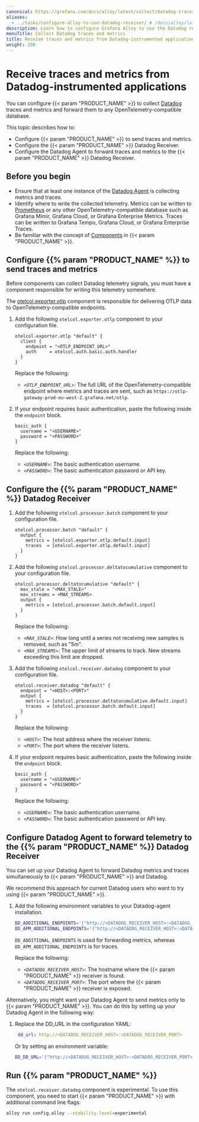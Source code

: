 ```yaml
---
canonical: https://grafana.com/docs/alloy/latest/collect/datadog-traces-metrics/
aliases:
  - ../tasks/configure-alloy-to-use-datadog-receiver/ # /docs/alloy/latest/tasks/configure-alloy-to-use-datadog-receiver/
description: Learn how to configure Grafana Alloy to use the Datadog receiver
menuTitle: Collect Datadog traces and metrics
title: Receive traces and metrics from Datadog-instrumented applications
weight: 200
---
```


# Receive traces and metrics from Datadog-instrumented applications

You can configure {{< param "PRODUCT_NAME" >}} to collect [Datadog][] traces and metrics and forward them to any OpenTelemetry-compatible database.

This topic describes how to:

* Configure {{< param "PRODUCT_NAME" >}} to send traces and metrics.
* Configure the {{< param "PRODUCT_NAME" >}} Datadog Receiver.
* Configure the Datadog Agent to forward traces and metrics to the {{< param "PRODUCT_NAME" >}} Datadog Receiver.

## Before you begin

* Ensure that at least one instance of the [Datadog Agent][] is collecting metrics and traces.
* Identify where to write the collected telemetry.
  Metrics can be written to [Prometheus][] or any other OpenTelemetry-compatible database such as Grafana Mimir, Grafana Cloud, or Grafana Enterprise Metrics.
  Traces can be written to Grafana Tempo, Grafana Cloud, or Grafana Enterprise Traces.
* Be familiar with the concept of [Components][] in {{< param "PRODUCT_NAME" >}}.

## Configure {{% param "PRODUCT_NAME" %}} to send traces and metrics

Before components can collect Datadog telemetry signals, you must have a component responsible for writing this telemetry somewhere.

The [otelcol.exporter.otlp][] component is responsible for delivering OTLP data to OpenTelemetry-compatible endpoints.

1. Add the following `otelcol.exporter.otlp` component to your configuration file.

   ```alloy
   otelcol.exporter.otlp "default" {
     client {
       endpoint = "<OTLP_ENDPOINT_URL>"
       auth     = otelcol.auth.basic.auth.handler
     }
   }
   ```

   Replace the following:

   * _`<OTLP_ENDPOINT_URL>`_: The full URL of the OpenTelemetry-compatible endpoint where metrics and traces are sent, such as `https://otlp-gateway-prod-eu-west-2.grafana.net/otlp`.

1. If your endpoint requires basic authentication, paste the following inside the `endpoint` block.

   ```alloy
   basic_auth {
     username = "<USERNAME>"
     password = "<PASSWORD>"
   }
   ```

   Replace the following:

   * _`<USERNAME>`_: The basic authentication username.
   * _`<PASSWORD>`_: The basic authentication password or API key.

## Configure the {{% param "PRODUCT_NAME" %}} Datadog Receiver

1. Add the following `otelcol.processor.batch` component to your configuration file.

   ```alloy
   otelcol.processor.batch "default" {
     output {
       metrics = [otelcol.exporter.otlp.default.input]
       traces  = [otelcol.exporter.otlp.default.input]
     }
   }
   ```

1. Add the following `otelcol.processor.deltatocumulative` component to your configuration file.

   ```alloy
   otelcol.processor.deltatocumulative "default" {
     max_stale = "<MAX_STALE>"
     max_streams = <MAX_STREAMS>
     output {
       metrics = [otelcol.processor.batch.default.input]
     }
   }
   ```

   Replace the following:

   * _`<MAX_STALE>`_: How long until a series not receiving new samples is removed, such as "5m".
   * _`<MAX_STREAMS>`_: The upper limit of streams to track. New streams exceeding this limit are dropped.

1. Add the following `otelcol.receiver.datadog` component to your configuration file.

   ```alloy
   otelcol.receiver.datadog "default" {
     endpoint = "<HOST>:<PORT>"
     output {
       metrics = [otelcol.processor.deltatocumulative.default.input]
       traces  = [otelcol.processor.batch.default.input]
     }
   }
   ```

    Replace the following:

    * _`<HOST>`_: The host address where the receiver listens.
    * _`<PORT>`_: The port where the receiver listens.

1. If your endpoint requires basic authentication, paste the following inside the `endpoint` block.

   ```alloy
   basic_auth {
     username = "<USERNAME>"
     password = "<PASSWORD>"
   }
   ```

    Replace the following:

    * _`<USERNAME>`_: The basic authentication username.
    * _`<PASSWORD>`_: The basic authentication password or API key.

## Configure Datadog Agent to forward telemetry to the {{% param "PRODUCT_NAME" %}} Datadog Receiver

You can set up your Datadog Agent to forward Datadog metrics and traces simultaneously to {{< param "PRODUCT_NAME" >}} and Datadog.

We recommend this approach for current Datadog users who want to try using {{< param "PRODUCT_NAME" >}}.

1. Add the following environment variables to your Datadog-agent installation.

   ```bash
   DD_ADDITIONAL_ENDPOINTS='{"http://<DATADOG_RECEIVER_HOST>:<DATADOG_RECEIVER_PORT>": ["datadog-receiver"]}'
   DD_APM_ADDITIONAL_ENDPOINTS='{"http://<DATADOG_RECEIVER_HOST>:<DATADOG_RECEIVER_PORT>": ["datadog-receiver"]}'
   ```

   `DD_ADDITIONAL_ENDPOINTS` is used for forwarding metrics, whereas `DD_APM_ADDITIONAL_ENDPOINTS` is for traces.

   Replace the following:

   * _`<DATADOG_RECEIVER_HOST>`_: The hostname where the {{< param "PRODUCT_NAME" >}} receiver is found.
   * _`<DATADOG_RECEIVER_PORT>`_: The port where the {{< param "PRODUCT_NAME" >}} receiver is exposed.

Alternatively, you might want your Datadog Agent to send metrics only to {{< param "PRODUCT_NAME" >}}.
You can do this by setting up your Datadog Agent in the following way:

1. Replace the DD_URL in the configuration YAML:

   ```yaml
    dd_url: http://<DATADOG_RECEIVER_HOST>:<DATADOG_RECEIVER_PORT>
   ```

   Or by setting an environment variable:

   ```bash
   DD_DD_URL='{"http://<DATADOG_RECEIVER_HOST>:<DATADOG_RECEIVER_PORT>": ["datadog-receiver"]}'
   ```

## Run {{% param "PRODUCT_NAME" %}}

The `otelcol.receiver.datadog` component is experimental.
To use this component, you need to start {{< param "PRODUCT_NAME" >}} with additional command line flags:

   ```bash
   alloy run config.alloy --stability.level=experimental
   ```

[Datadog]: https://www.datadoghq.com/
[Datadog Agent]: https://docs.datadoghq.com/agent/
[Prometheus]: https://prometheus.io
[otelcol.exporter.otlp]: ../../reference/components/otelcol/otelcol.exporter.otlp/
[Components]: ../../get-started/components/
